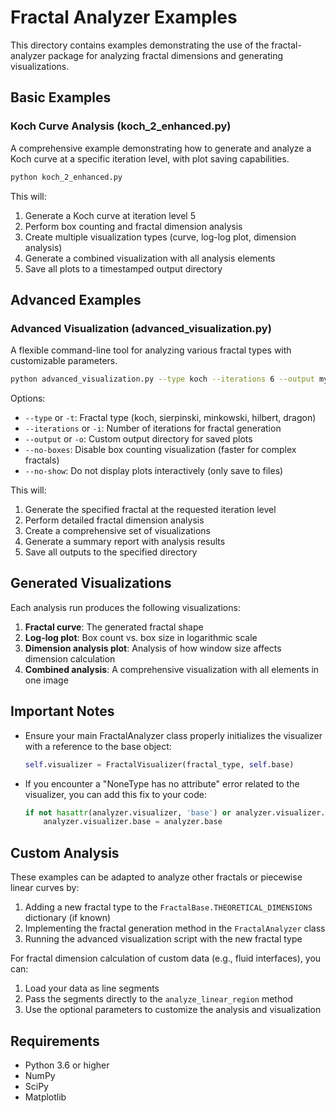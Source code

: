 # Fractal Analyzer Examples

This directory contains examples demonstrating the use of the fractal-analyzer package for analyzing fractal dimensions and generating visualizations.

## Basic Examples

### Koch Curve Analysis (koch_2_enhanced.py)

A comprehensive example demonstrating how to generate and analyze a Koch curve at a specific iteration level, with plot saving capabilities.

```bash
python koch_2_enhanced.py
```

This will:
1. Generate a Koch curve at iteration level 5
2. Perform box counting and fractal dimension analysis
3. Create multiple visualization types (curve, log-log plot, dimension analysis)
4. Generate a combined visualization with all analysis elements
5. Save all plots to a timestamped output directory

## Advanced Examples

### Advanced Visualization (advanced_visualization.py)

A flexible command-line tool for analyzing various fractal types with customizable parameters.

```bash
python advanced_visualization.py --type koch --iterations 6 --output my_results
```

Options:
- `--type` or `-t`: Fractal type (koch, sierpinski, minkowski, hilbert, dragon)
- `--iterations` or `-i`: Number of iterations for fractal generation
- `--output` or `-o`: Custom output directory for saved plots
- `--no-boxes`: Disable box counting visualization (faster for complex fractals)
- `--no-show`: Do not display plots interactively (only save to files)

This will:
1. Generate the specified fractal at the requested iteration level
2. Perform detailed fractal dimension analysis
3. Create a comprehensive set of visualizations
4. Generate a summary report with analysis results
5. Save all outputs to the specified directory

## Generated Visualizations

Each analysis run produces the following visualizations:

1. **Fractal curve**: The generated fractal shape
2. **Log-log plot**: Box count vs. box size in logarithmic scale
3. **Dimension analysis plot**: Analysis of how window size affects dimension calculation
4. **Combined analysis**: A comprehensive visualization with all elements in one image

## Important Notes

- Ensure your main FractalAnalyzer class properly initializes the visualizer with a reference to the base object:
  ```python
  self.visualizer = FractalVisualizer(fractal_type, self.base)
  ```
  
- If you encounter a "NoneType has no attribute" error related to the visualizer, you can add this fix to your code:
  ```python
  if not hasattr(analyzer.visualizer, 'base') or analyzer.visualizer.base is None:
      analyzer.visualizer.base = analyzer.base
  ```

## Custom Analysis

These examples can be adapted to analyze other fractals or piecewise linear curves by:

1. Adding a new fractal type to the `FractalBase.THEORETICAL_DIMENSIONS` dictionary (if known)
2. Implementing the fractal generation method in the `FractalAnalyzer` class
3. Running the advanced visualization script with the new fractal type

For fractal dimension calculation of custom data (e.g., fluid interfaces), you can:
1. Load your data as line segments
2. Pass the segments directly to the `analyze_linear_region` method
3. Use the optional parameters to customize the analysis and visualization

## Requirements

- Python 3.6 or higher
- NumPy
- SciPy
- Matplotlib
